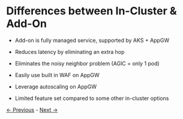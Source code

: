 # Differences between In-Cluster & Add-On

- Add-on is fully managed service, supported by AKS + AppGW

- Reduces latency by eliminating an extra hop

- Eliminates the noisy neighbor problem (AGIC = only 1 pod)

- Easily use built in WAF on AppGW

- Leverage autoscaling on AppGW

- Limited feature set compared to some other in-cluster options

[<- Previous](addon-helm.md) - [Next ->](agic-demo.md)